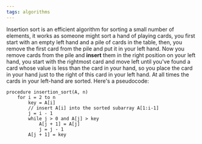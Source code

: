 ```yaml
---
tags: algorithms
---
```

Insertion sort is an efficient algorithm for sorting a small number of elements, it works as someone might sort a hand of playing cards, you first start with an empty left hand and a pile of cards in the table, then, you remove the first card from the pile and put it in your left hand. Now you remove cards from the pile and **insert** them in the right position on your left hand, you start with the rightmost card and move left until you've found a card whose value is less than the card in your hand, so you place the card in your hand just to the right of this card in your left hand. At all times the cards in your left-hand are sorted. Here's a pseudocode:
```
procedure insertion_sort(A, n)
	for i = 2 to n
		key = A[i]
		// insert A[i] into the sorted subarray A[1:i-1]
		j = i - 1
		while j > 0 and A[j] > key
			A[j + 1] = A[j]
			j = j - 1
		A[j + 1] = key
```
